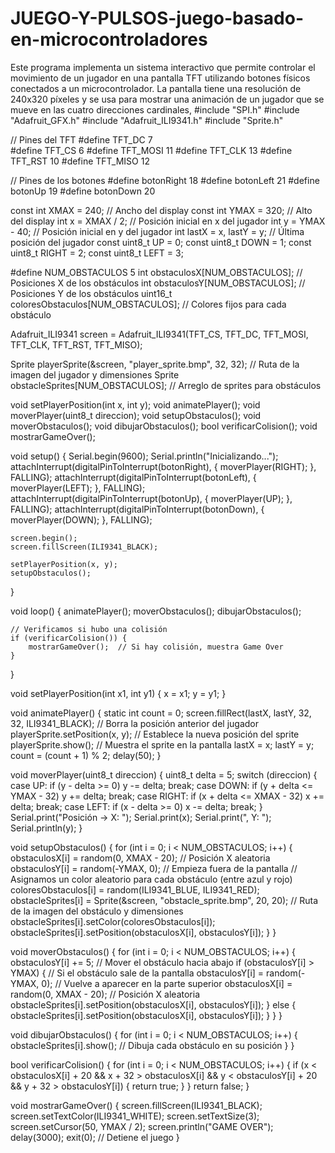 # JUEGO-Y-PULSOS-juego-basado-en-microcontroladores
Este programa implementa un sistema interactivo que permite controlar el movimiento de un jugador en una pantalla TFT utilizando botones físicos conectados a un microcontrolador. La pantalla tiene una resolución de 240x320 píxeles y se usa para mostrar una animación de un jugador que se mueve en las cuatro direcciones cardinales,
#include "SPI.h"
#include "Adafruit_GFX.h"
#include "Adafruit_ILI9341.h"
#include "Sprite.h"

// Pines del TFT
#define TFT_DC 7  
#define TFT_CS 6
#define TFT_MOSI 11
#define TFT_CLK 13
#define TFT_RST 10
#define TFT_MISO 12

// Pines de los botones
#define botonRight 18
#define botonLeft 21
#define botonUp 19
#define botonDown 20

const int XMAX = 240; // Ancho del display
const int YMAX = 320; // Alto del display
int x = XMAX / 2;      // Posición inicial en x del jugador
int y = YMAX - 40;     // Posición inicial en y del jugador
int lastX = x, lastY = y; // Última posición del jugador
const uint8_t UP = 0;
const uint8_t DOWN = 1;
const uint8_t RIGHT = 2;
const uint8_t LEFT = 3;

#define NUM_OBSTACULOS 5
int obstaculosX[NUM_OBSTACULOS]; // Posiciones X de los obstáculos
int obstaculosY[NUM_OBSTACULOS]; // Posiciones Y de los obstáculos
uint16_t coloresObstaculos[NUM_OBSTACULOS]; // Colores fijos para cada obstáculo

Adafruit_ILI9341 screen = Adafruit_ILI9341(TFT_CS, TFT_DC, TFT_MOSI, TFT_CLK, TFT_RST, TFT_MISO);

Sprite playerSprite(&screen, "player_sprite.bmp", 32, 32); // Ruta de la imagen del jugador y dimensiones
Sprite obstacleSprites[NUM_OBSTACULOS]; // Arreglo de sprites para obstáculos

void setPlayerPosition(int x, int y);
void animatePlayer();
void moverPlayer(uint8_t direccion);
void setupObstaculos();
void moverObstaculos();
void dibujarObstaculos();
bool verificarColision();
void mostrarGameOver();

void setup() {
    Serial.begin(9600);
    Serial.println("Inicializando...");
    attachInterrupt(digitalPinToInterrupt(botonRight), []() { moverPlayer(RIGHT); }, FALLING);
    attachInterrupt(digitalPinToInterrupt(botonLeft), []() { moverPlayer(LEFT); }, FALLING);
    attachInterrupt(digitalPinToInterrupt(botonUp), []() { moverPlayer(UP); }, FALLING);
    attachInterrupt(digitalPinToInterrupt(botonDown), []() { moverPlayer(DOWN); }, FALLING);

    screen.begin();
    screen.fillScreen(ILI9341_BLACK);

    setPlayerPosition(x, y);
    setupObstaculos();
}

void loop() {
    animatePlayer();
    moverObstaculos();
    dibujarObstaculos();

    // Verificamos si hubo una colisión
    if (verificarColision()) {
        mostrarGameOver();  // Si hay colisión, muestra Game Over
    }
}

void setPlayerPosition(int x1, int y1) {
    x = x1;
    y = y1;
}

void animatePlayer() {
    static int count = 0;
    screen.fillRect(lastX, lastY, 32, 32, ILI9341_BLACK);  // Borra la posición anterior del jugador
    playerSprite.setPosition(x, y); // Establece la nueva posición del sprite
    playerSprite.show(); // Muestra el sprite en la pantalla
    lastX = x;
    lastY = y;
    count = (count + 1) % 2;
    delay(50);
}

void moverPlayer(uint8_t direccion) {
    uint8_t delta = 5;
    switch (direccion) {
        case UP: if (y - delta >= 0) y -= delta; break;
        case DOWN: if (y + delta <= YMAX - 32) y += delta; break;
        case RIGHT: if (x + delta <= XMAX - 32) x += delta; break;
        case LEFT: if (x - delta >= 0) x -= delta; break;
    }
    Serial.print("Posición -> X: ");
    Serial.print(x);
    Serial.print(", Y: ");
    Serial.println(y);
}

void setupObstaculos() {
    for (int i = 0; i < NUM_OBSTACULOS; i++) {
        obstaculosX[i] = random(0, XMAX - 20);  // Posición X aleatoria
        obstaculosY[i] = random(-YMAX, 0);      // Empieza fuera de la pantalla
        // Asignamos un color aleatorio para cada obstáculo (entre azul y rojo)
        coloresObstaculos[i] = random(ILI9341_BLUE, ILI9341_RED);
        obstacleSprites[i] = Sprite(&screen, "obstacle_sprite.bmp", 20, 20); // Ruta de la imagen del obstáculo y dimensiones
        obstacleSprites[i].setColor(coloresObstaculos[i]);
        obstacleSprites[i].setPosition(obstaculosX[i], obstaculosY[i]);
    }
}

void moverObstaculos() {
    for (int i = 0; i < NUM_OBSTACULOS; i++) {
        obstaculosY[i] += 5;  // Mover el obstáculo hacia abajo
        if (obstaculosY[i] > YMAX) {  // Si el obstáculo sale de la pantalla
            obstaculosY[i] = random(-YMAX, 0);  // Vuelve a aparecer en la parte superior
            obstaculosX[i] = random(0, XMAX - 20);  // Posición X aleatoria
            obstacleSprites[i].setPosition(obstaculosX[i], obstaculosY[i]);
        } else {
            obstacleSprites[i].setPosition(obstaculosX[i], obstaculosY[i]);
        }
    }
}

void dibujarObstaculos() {
    for (int i = 0; i < NUM_OBSTACULOS; i++) {
        obstacleSprites[i].show(); // Dibuja cada obstáculo en su posición
    }
}

bool verificarColision() {
    for (int i = 0; i < NUM_OBSTACULOS; i++) {
        if (x < obstaculosX[i] + 20 && x + 32 > obstaculosX[i] && 
            y < obstaculosY[i] + 20 && y + 32 > obstaculosY[i]) {
            return true;
        }
    }
    return false;
}

void mostrarGameOver() {
    screen.fillScreen(ILI9341_BLACK);
    screen.setTextColor(ILI9341_WHITE);
    screen.setTextSize(3);
    screen.setCursor(50, YMAX / 2);
    screen.println("GAME OVER");
    delay(3000);
    exit(0); // Detiene el juego
}

